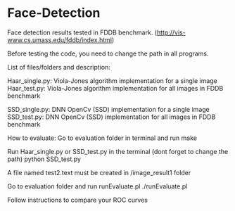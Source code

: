 # Face-Detection
Face detection results tested  in FDDB benchmark. (http://vis-www.cs.umass.edu/fddb/index.html)


Before testing the code, you need to change the path in all programs.

List of files/folders and description:

Haar_single.py: Viola-Jones algorithm implementation for a single image
Haar_test.py: Viola-Jones algorithm implementation for all images in FDDB benchmark

SSD_single.py: DNN OpenCv (SSD) implementation for a single image
SSD_test.py: DNN OpenCv (SSD) implementation for all images in FDDB benchmark

How to evaluate:
Go to evaluation folder in terminal and run 
make 

Run Haar_single.py or SSD_test.py in the terminal (dont forget to change the path)
python SSD_test.py

A file named test2.text must be created in /image_result1 folder

Go to evaluation folder and run runEvaluate.pl
./runEvaluate.pl

Follow instructions to compare your ROC curves




